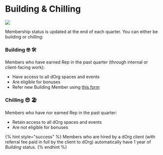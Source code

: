 # Building & Chilling

![](https://media.giphy.com/media/UdGyr0ruhC9RC/giphy.gif)

Membership status is updated at the end of each quarter. You can either be building or chilling:

### **Building** 🤓 🛠️

Members who have earned Rep in the past quarter (through internal or client-facing work):

* Have access to all dOrg spaces and events
* Are eligible for bonuses
* Refer new Building Member using [this form ](https://airtable.com/app6IBhJWYR4dcak6/tblgoWb1c4MvxoV6J/viwHG1NZQOx1ePMTD?blocks=hide)

### **Chilling** 😎 🏖️

Members who have nor earned Rep in the past quarter:

* Retain access to all dOrg spaces and events
* Are not eligible for bonuses

{% hint style="success" %}
Members who are hired by a dOrg client (with referral fee paid in full by the client to dOrg) automatically have 1 year of _Building_ status.
{% endhint %}
